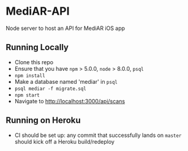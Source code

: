 # MediAR-API
Node server to host an API for MediAR iOS app

## Running Locally
- Clone this repo
- Ensure that you have `npm` > 5.0.0, `node` > 8.0.0, `psql`
- `npm install`
- Make a database named 'mediar' in `psql`
- `psql mediar -f migrate.sql`
- `npm start`
- Navigate to [http://localhost:3000/api/scans](http://localhost:3000/api/scans)

## Running on Heroku
- CI should be set up: any commit that successfully lands on `master` should kick off a Heroku build/redeploy
